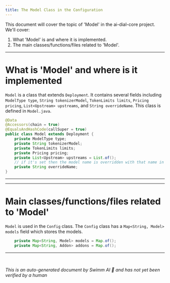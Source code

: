 ```yaml
---
title: The Model Class in the Configuration
---
```

This document will cover the topic of 'Model' in the ai-dial-core project. We'll cover:

1. What 'Model' is and where it is implemented.
2. The main classes/functions/files related to 'Model'.

<SwmSnippet path="/src/main/java/com/epam/aidial/core/config/Model.java" line="9">

---

# What is 'Model' and where is it implemented

`Model` is a class that extends `Deployment`. It contains several fields including `ModelType type`, `String tokenizerModel`, `TokenLimits limits`, `Pricing pricing`, `List<Upstream> upstreams`, and `String overrideName`. This class is defined in `Model.java`.

```java
@Data
@Accessors(chain = true)
@EqualsAndHashCode(callSuper = true)
public class Model extends Deployment {
    private ModelType type;
    private String tokenizerModel;
    private TokenLimits limits;
    private Pricing pricing;
    private List<Upstream> upstreams = List.of();
    // if it's set then the model name is overridden with that name in the request body to the model adapter
    private String overrideName;
}
```

---

</SwmSnippet>

<SwmSnippet path="/src/main/java/com/epam/aidial/core/config/Config.java" line="17">

---

# Main classes/functions/files related to 'Model'

`Model` is used in the `Config` class. The `Config` class has a `Map<String, Model> models` field which stores the models.

```java
    private Map<String, Model> models = Map.of();
    private Map<String, Addon> addons = Map.of();
```

---

</SwmSnippet>

&nbsp;

*This is an auto-generated document by Swimm AI 🌊 and has not yet been verified by a human*


